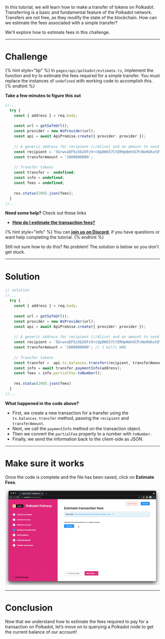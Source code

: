 In this tutorial, we will learn how to make a transfer of tokens on Polkadot. Transferring is a basic and fundamental feature of the Polkadot network. Transfers are not free, as they modify the state of the blockchain. How can we estimate the fees associated with a simple transfer? 

We'll explore how to estimate fees in this challenge.

------------------------

# Challenge

{% hint style="tip" %}
In `pages/api/polkadot/estimate.ts`, implement the function and try to estimate the fees required for a simple transfer. You must replace the instances of `undefined` with working code to accomplish this.
{% endhint %}

**Take a few minutes to figure this out**

```typescript
//...
  try {
    const { address } = req.body;

    const url = getSafeUrl();
    const provider = new WsProvider(url);
    const api = await ApiPromise.create({ provider: provider });
    
    // A generic address for recipient (//Alice) and an amount to send
    const recipient = '5GrwvaEF5zXb26Fz9rcQpDWS57CtERHpNehXCPcNoHGKutQY'
    const transferAmount = '1000000000';

    // Transfer tokens
    const transfer =  undefined;
    const info = undefined;
    const fees = undefined;

    res.status(200).json(fees);
  }
//...
```

**Need some help?** Check out these links
* [**How do I estimate the transaction fees?**](https://polkadot.js.org/docs/api/cookbook/tx#how-do-i-estimate-the-transaction-fees)  

{% hint style="info" %}
You can [**join us on Discord**](https://figment.io/devchat), if you have questions or want help completing the tutorial.
{% endhint %}

Still not sure how to do this? No problem! The solution is below so you don't get stuck.

------------------------

# Solution

```typescript
// solution
//...
  try {
    const { address } = req.body;

    const url = getSafeUrl();
    const provider = new WsProvider(url);
    const api = await ApiPromise.create({ provider: provider });
    
    // A generic address for recipient (//Alice) and an amount to send
    const recipient = '5GrwvaEF5zXb26Fz9rcQpDWS57CtERHpNehXCPcNoHGKutQY'
    const transferAmount = '1000000000'; // 1 milli WND

    // Transfer tokens
    const transfer =  api.tx.balances.transfer(recipient, transferAmount);
    const info = await transfer.paymentInfo(address);
    const fees = info.partialFee.toNumber();

    res.status(200).json(fees)
  }
//...
```

**What happened in the code above?**

* First, we create a new transaction for a transfer using the `tx.balances.transfer` method, passing the `recipient` and `transferAmount`.
* Next, we call the `paymentInfo` method on the transaction object.
* Then we convert the `partialFee` property to a number with `toNumber`.
* Finally, we send the information back to the client-side as JSON.

------------------------

# Make sure it works

Once the code is complete and the file has been saved, click on **Estimate Fees**.

![](../assets/polkadot/polkadot-estimate.gif)

-----------------------------

# Conclusion

Now that we understand how to estimate the fees required to pay for a transaction on Polkadot, let’s move on to querying a Polkadot node to get the current balance of our account!
